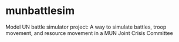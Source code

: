 munbattlesim
============

Model UN battle simulator project: A way to simulate battles, troop movement, and resource movement in a MUN Joint Crisis Committee
